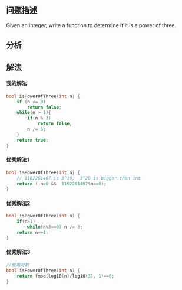 ## 问题描述
Given an integer, write a function to determine if it is a power of three.

## 分析


## 解法

#### 我的解法
```cpp
bool isPowerOfThree(int n) {
    if (n <= 0)
        return false;
    while(n > 1){
        if(n % 3)
            return false;
        n /= 3;
    }
    return true;
}
```
#### 优秀解法1
```cpp
bool isPowerOfThree(int n) {
    // 1162261467 is 3^19,  3^20 is bigger than int  
    return ( n>0 &&  1162261467%n==0);
}
```
#### 优秀解法2
```cpp
bool isPowerOfThree(int n) {
    if(n>1)
        while(n%3==0) n /= 3;
    return n==1;
}
```
#### 优秀解法3
```cpp
//使用对数
bool isPowerOfThree(int n) {
    return fmod(log10(n)/log10(3), 1)==0;
}
```